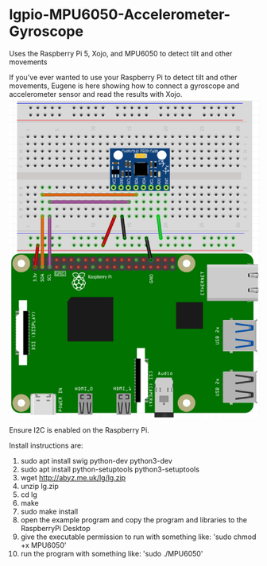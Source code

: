 # lgpio-MPU6050-Accelerometer-Gyroscope
Uses the Raspberry Pi 5, Xojo, and MPU6050 to detect tilt and other movements

If you've ever wanted to use your Raspberry Pi to detect tilt and other movements, Eugene is here showing how to connect a gyroscope and accelerometer sensor and read the results with Xojo. 
![](https://github.com/eugenedakin/lgpio-MPU6050-Accelerometer-Gyroscope/blob/main/Fritzing.png)

Ensure I2C is enabled on the Raspberry Pi. 

Install instructions are:

1. sudo apt install swig python-dev python3-dev
2. sudo apt install python-setuptools python3-setuptools
3. wget http://abyz.me.uk/lg/lg.zip
4. unzip lg.zip
5. cd lg
6. make
7. sudo make install
8. open the example program and copy the program and libraries to the RaspberryPi Desktop
9. give the executable permission to run with something like: 'sudo chmod +x MPU6050'
10. run the program with something like: 'sudo ./MPU6050'

